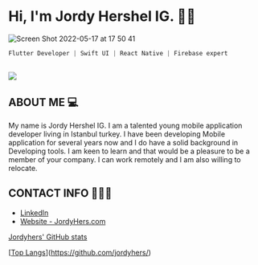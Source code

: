# Hi, I'm Jordy Hershel IG. 👋🏾

![Screen Shot 2022-05-17 at 17 50 41](https://user-images.githubusercontent.com/49708438/168842141-0afba4b1-bec1-4345-816a-a7a5ce51b2fc.png)


```dart
Flutter Developer | Swift UI | React Native | Firebase expert
```
## ![](https://komarev.com/ghpvc/?username=jordyhers&color=green)



## ABOUT ME 💻

My name is Jordy Hershel IG. I am a talented young mobile application developer living in Istanbul turkey. I have been developing Mobile application for several years now and I do have a solid background in Developing tools. I am keen to learn and that would be a pleasure to be a member of your company. I can work remotely and I am also willing to relocate. 


## CONTACT INFO 👨🏾‍💼

- [LinkedIn ](www.linkedin.com/in/jordy-hershel-ig)
- [Website - JordyHers.com](https://jordyhers.com/#/)


[Jordyhers' GitHub stats](https://github-readme-stats.vercel.app/api?username=jordyhers&show_icons=true&theme=buefy)

[[Top Langs](https://github-readme-stats.vercel.app/api/top-langs/?username=jordyhers&layout=compact)](https://github.com/jordyhers/)

